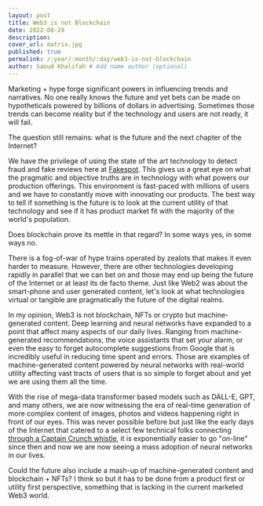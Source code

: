 ```yaml
---
layout: post
title: Web3 is not Blockchain
date: 2022-08-29
description: 
cover_url: matrix.jpg
published: true
permalink: /:year/:month/:day/web3-is-not-blockchain
author: Saoud Khalifah # Add name author (optional)
---
```

Marketing + hype forge significant powers in influencing trends and narratives. No one really knows the future and yet bets can be made on hypotheticals powered by billions of dollars in advertising. Sometimes those trends can become reality but if the technology and users are not ready, it will fail.

The question still remains: what is the future and the next chapter of the Internet?

We have the privilege of using the state of the art technology to detect fraud and fake reviews here at [Fakespot](https://www.fakespot.com). This gives us a great eye on what the pragmatic and objective truths are in technology with what powers our production offerings. This environment is fast-paced with millions of users and we have to constantly move with innovating our products. The best way to tell if something is the future is to look at the current utility of that technology and see if it has product market fit with the majority of the world's population.

Does blockchain prove its mettle in that regard? In some ways yes, in some ways no. 

There is a fog-of-war of hype trains operated by zealots that makes it even harder to measure. However, there are other technologies developing rapidly in parallel that we can bet on and those may end up being the future of the Internet or at least its de facto theme. Just like Web2 was about the smart-phone and user generated content, let's look at what technologies virtual or tangible are pragmatically the future of the digital realms.

In my opinion, Web3 is not blockchain, NFTs or crypto but machine-generated content. Deep learning and neural networks have expanded to a point that affect many aspects of our daily lives. Ranging from machine-generated recommendations, the voice assistants that set your alarm, or even the easy to forget autocomplete suggestions from Google that is incredibly useful in reducing time spent and errors. Those are examples of machine-generated content powered by neural networks with real-world utility affecting vast tracts of users that is so simple to forget about and yet we are using them all the time.

With the rise of mega-data transformer based models such as DALL-E, GPT, and many others, we are now witnessing the era of real-time generation of more complex content of images, photos and videos happening right in front of our eyes. This was never possible before but just like the early days of the Internet that catered to a select few technical folks connecting [through a Captain Crunch whistle](https://en.wikipedia.org/wiki/John_Draper), it is exponentially easier to go "on-line" since then and now we are now seeing a mass adoption of neural networks in our lives. 

Could the future also include a mash-up of machine-generated content and blockchain + NFTs? I think so but it has to be done from a product first or utility first perspective, something that is lacking in the current marketed Web3 world.
